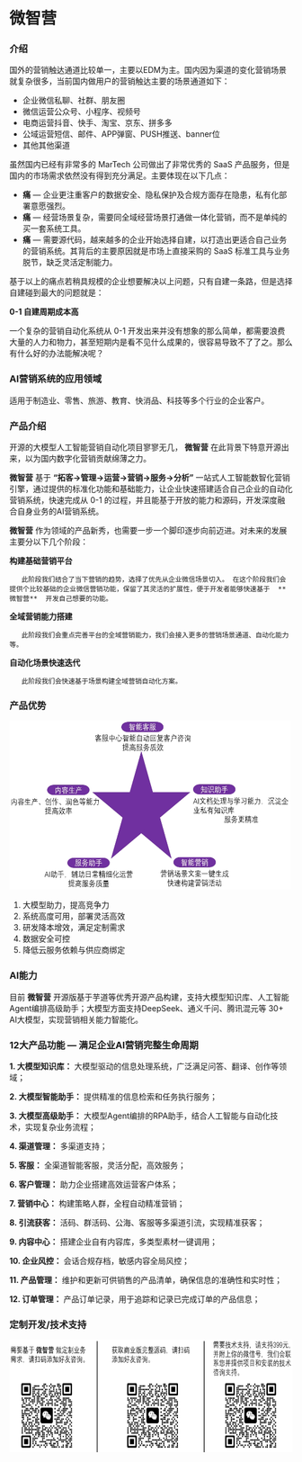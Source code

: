 # 微智营

### 介绍
国外的营销触达通道比较单一，主要以EDM为主。国内因为渠道的变化营销场景就复杂很多，当前国内做用户的营销触达主要的场景通道如下：

- 企业微信私聊、社群、朋友圈
- 微信运营公众号、小程序、视频号
- 电商运营抖音、快手、淘宝、京东、拼多多
- 公域运营短信、邮件、APP弹窗、PUSH推送、banner位
- 其他其他渠道

虽然国内已经有非常多的 MarTech 公司做出了非常优秀的 SaaS 产品服务，但是国内的市场需求依然没有得到充分满足。主要体现在以下几点：


-  **痛**  — 企业更注重客户的数据安全、隐私保护及合规方面存在隐患，私有化部署意愿强烈。
-  **痛**  — 经营场景复杂，需要同全域经营场景打通做一体化营销，而不是单纯的买一套系统工具。
-  **痛**  — 需要源代码，越来越多的企业开始选择自建，以打造出更适合自己业务的营销系统。其背后的主要原因就是市场上直接采购的 SaaS 标准工具与业务脱节，缺乏灵活定制能力。

基于以上的痛点若稍具规模的企业想要解决以上问题，只有自建一条路，但是选择自建碰到最大的问题就是：

 **0-1 自建周期成本高** 

一个复杂的营销自动化系统从 0-1 开发出来并没有想象的那么简单，都需要浪费大量的人力和物力，甚至短期内是看不见什么成果的，很容易导致不了了之。那么有什么好的办法能解决呢？


### AI营销系统的应用领域

 适用于制造业、零售、旅游、教育、快消品、科技等多个行业的企业客户。


### 产品介绍
开源的大模型人工智能营销自动化项目寥寥无几， **微智营**  在此背景下特意开源出来，以为国内数字化营销贡献绵薄之力。

 **微智营**  基于  **“拓客->管理->运营->营销->服务->分析”**  一站式人工智能数智化营销引擎，通过提供的标准化功能和基础能力，让企业快速搭建适合自己企业的自动化营销系统，快速完成从 0-1 的过程，并且能基于开放的能力和源码，开发深度融合自身业务的AI营销系统。

 **微智营**  作为领域的产品新秀，也需要一步一个脚印逐步向前迈进。对未来的发展主要分以下几个阶段：

   **构建基础营销平台** 

       此阶段我们结合了当下营销的趋势，选择了优先从企业微信场景切入。 在这个阶段我们会提供个比较基础的企业微信营销功能，保留了其灵活的扩展性，便于开发者能够快速基于  **微智营**  开发自己想要的功能。

   **全域营销能力搭建** 

       此阶段我们会重点完善平台的全域营销能力，我们会接入更多的营销场景通道、自动化能力等。

   **自动化场景快速迭代** 

       此阶段我们会快速基于场景构建全域营销自动化方案。


### 产品优势

<img src="./docs/20250321150727.png" width="500" height="300" alt="描述文字">

1.  大模型助力，提高竞争力
2.  系统高度可用，部署灵活高效
3.  研发降本增效，满足定制需求
4.  数据安全可控
5.  降低云服务依赖与供应商绑定


### AI能力

目前  **微智营**  开源版基于芋道等优秀开源产品构建，支持大模型知识库、人工智能Agent编排高级助手；大模型方面支持DeepSeek、通义千问、腾讯混元等 30+ AI大模型，实现营销相关能力智能化。


### 12大产品功能 — 满足企业AI营销完整生命周期

 **1.  大模型知识库：** 大模型驱动的信息处理系统，广泛满足问答、翻译、创作等领域；

 **2.  大模型智能助手：** 提供精准的信息检索和任务执行服务；

 **3.  大模型高级助手：** 大模型Agent编排的RPA助手，结合人工智能与自动化技术，实现复杂业务流程；

 **4.  渠道管理：** 多渠道支持；

 **5.  客服：** 全渠道智能客服，灵活分配，高效服务；

 **6.  客户管理：** 助力企业搭建高效运营客户体系；

 **7.  营销中心：** 构建策略人群，全程自动精准营销；

 **8.  引流获客：** 活码、群活码、公海、客服等多渠道引流，实现精准获客；

 **9.  内容中心：** 搭建企业自有内容库，多类型素材一键调用；

 **10.  企业风控：** 会话合规存档，敏感内容全局风控；

 **11.  产品管理：** 维护和更新可供销售的产品清单，确保信息的准确性和实时性；

 **12.  订单管理：** 产品订单记录，用于追踪和记录已完成订单的产品信息；


### 定制开发/技术支持

<img src="./docs/20250321173421.png" width="700" height="200" alt="描述文字">
